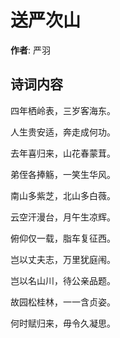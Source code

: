# 送严次山

**作者**: 严羽

## 诗词内容

四年栖岭表，三岁客海东。

人生贵安适，奔走成何功。

去年喜归来，山花春蒙茸。

弟侄各捧觞，一笑生华风。

南山多紫芝，北山多白薇。

云空汗漫台，月午生凉辉。

俯仰仅一载，脂车复征西。

岂以丈夫志，万里犹庭闱。

岂以名山川，待公亲品题。

故园松桂林，一一含贞姿。

何时赋归来，毋令久凝思。

